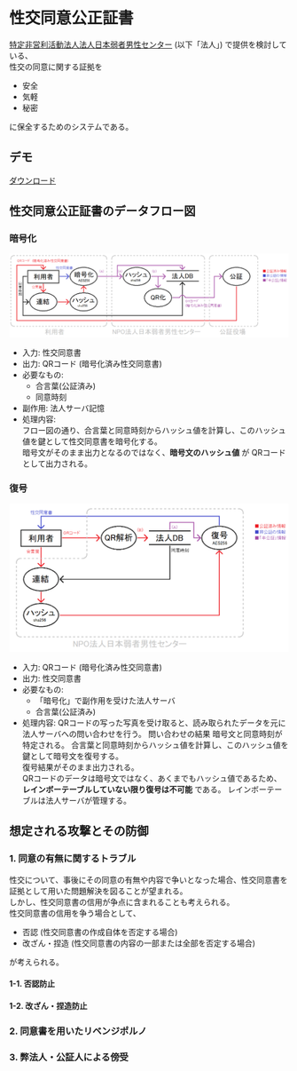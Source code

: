 # 性交同意公正証書
[特定非営利活動法人法人日本弱者男性センター](https://men.or.jp/) (以下「法人」) で提供を検討している、  
性交の同意に関する証拠を  
- 安全
- 気軽
- 秘密

に保全するためのシステムである。
 
## デモ  
[ダウンロード](https://github.com/hiratatomotaka/sex_agree/archive/refs/heads/main.zip)

## 性交同意公正証書のデータフロー図
### 暗号化
![](./src/dfd_enc.png)

- 入力: 性交同意書  
- 出力: QRコード (暗号化済み性交同意書)  
- 必要なもの:
  - 合言葉(公証済み)
  - 同意時刻
- 副作用: 法人サーバ記憶
- 処理内容:  
フロー図の通り、合言葉と同意時刻からハッシュ値を計算し、このハッシュ値を鍵として性交同意書を暗号化する。  
暗号文がそのまま出力となるのではなく、**暗号文のハッシュ値** が QRコードとして出力される。

### 復号
![](./src/dfd_dec.png)

- 入力: QRコード (暗号化済み性交同意書)
- 出力: 性交同意書
- 必要なもの:
  - 「暗号化」で副作用を受けた法人サーバ
  - 合言葉(公証済み)
- 処理内容:
QRコードの写った写真を受け取ると、読み取られたデータを元に法人サーバへの問い合わせを行う。
問い合わせの結果 暗号文と同意時刻が特定される。
合言葉と同意時刻からハッシュ値を計算し、このハッシュ値を鍵として暗号文を復号する。  
復号結果がそのまま出力される。  
QRコードのデータは暗号文ではなく、あくまでもハッシュ値であるため、 **レインボーテーブルしていない限り復号は不可能** である。
レインボーテーブルは法人サーバが管理する。

## 想定される攻撃とその防御

### 1. 同意の有無に関するトラブル
性交について、事後にその同意の有無や内容で争いとなった場合、性交同意書を証拠として用いた問題解決を図ることが望まれる。  
しかし、性交同意書の信用が争点に含まれることも考えられる。  
性交同意書の信用を争う場合として、
- 否認 (性交同意書の作成自体を否定する場合)
- 改ざん・捏造 (性交同意書の内容の一部または全部を否定する場合)

が考えられる。  



#### 1-1. 否認防止


#### 1-2. 改ざん・捏造防止

### 2. 同意書を用いたリベンジポルノ

### 3. 弊法人・公証人による傍受
